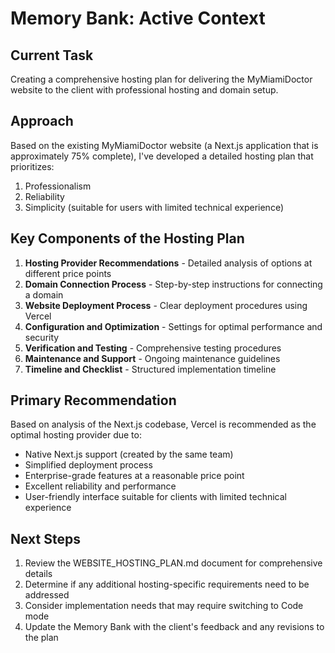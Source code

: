 # Memory Bank: Active Context

## Current Task
Creating a comprehensive hosting plan for delivering the MyMiamiDoctor website to the client with professional hosting and domain setup.

## Approach
Based on the existing MyMiamiDoctor website (a Next.js application that is approximately 75% complete), I've developed a detailed hosting plan that prioritizes:
1. Professionalism
2. Reliability 
3. Simplicity (suitable for users with limited technical experience)

## Key Components of the Hosting Plan
1. **Hosting Provider Recommendations** - Detailed analysis of options at different price points
2. **Domain Connection Process** - Step-by-step instructions for connecting a domain
3. **Website Deployment Process** - Clear deployment procedures using Vercel
4. **Configuration and Optimization** - Settings for optimal performance and security
5. **Verification and Testing** - Comprehensive testing procedures
6. **Maintenance and Support** - Ongoing maintenance guidelines
7. **Timeline and Checklist** - Structured implementation timeline

## Primary Recommendation
Based on analysis of the Next.js codebase, Vercel is recommended as the optimal hosting provider due to:
- Native Next.js support (created by the same team)
- Simplified deployment process
- Enterprise-grade features at a reasonable price point
- Excellent reliability and performance
- User-friendly interface suitable for clients with limited technical experience

## Next Steps
1. Review the WEBSITE_HOSTING_PLAN.md document for comprehensive details
2. Determine if any additional hosting-specific requirements need to be addressed
3. Consider implementation needs that may require switching to Code mode
4. Update the Memory Bank with the client's feedback and any revisions to the plan